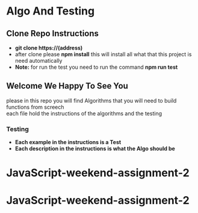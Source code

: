 # Algo And Testing

## Clone Repo Instructions

- **git clone https://(address)**
- after clone please **npm install** this will install all what that this project is need automatically
- **Note:** for run the test you need to run the command **npm run test**

## Welcome We Happy To See You

please in this repo you will find Algorithms that you will need to build functions from screech <br>
each file hold the instructions of the algorithms and the testing

### Testing

- **Each example in the instructions is a Test**
- **Each description in the instructions is what the Algo should be**
# JavaScript-weekend-assignment-2
# JavaScript-weekend-assignment-2
